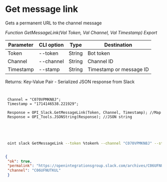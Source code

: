 ﻿---
sidebar_position: 6
---

# Get message link
 Gets a permanent URL to the channel message


*Function GetMessageLink(Val Token, Val Channel, Val Timestamp) Export*

 | Parameter | CLI option | Type | Destination |
 |-|-|-|-|
 | Token | --token | String | Bot token |
 | Channel | --channel | String | Channel ID |
 | Timestamp | --stamp | String | Timestamp or message ID |

 
 Returns: Key-Value Pair - Serialized JSON response from Slack

```bsl title="Code example"
	
 
 Channel = "C070VPMKN8J";
 Timestamp = "1714146538.221929";
 
 Response = OPI_Slack.GetMessageLink(Token, Channel, Timestamp); //Map
 Response = OPI_Tools.JSONString(Response); //JSON string
 
 
	
```

```sh title="CLI command example"
 
 oint slack GetMessageLink --token %token% --channel "C070VPMKN8J" --stamp "1714146538.221929"


```


```json title="Result"

{
 "ok": true,
 "permalink": "https://openintegrationsgroup.slack.com/archives/C06UFNUTKUL/p1714146538221929",
 "channel": "C06UFNUTKUL"
 }

```
